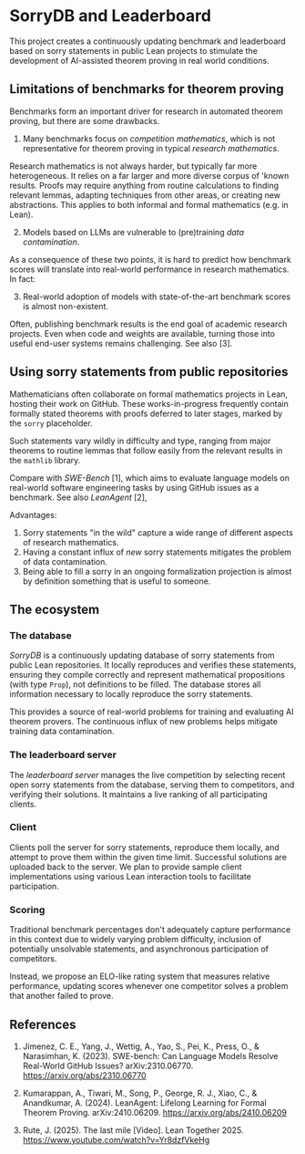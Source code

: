 # SorryDB and Leaderboard

This project creates a continuously updating benchmark and leaderboard based on
sorry statements in public Lean projects to stimulate the development of AI-assisted theorem
proving in real world conditions.

## Limitations of benchmarks for theorem proving

Benchmarks form an important driver for research in automated theorem proving,
but there are some drawbacks.

1. Many benchmarks focus on *competition mathematics*, which is not 
   representative for theorem proving in typical *research
   mathematics*.

Research mathematics is not always harder, but typically far more heterogeneous. It
relies on a far larger and more diverse corpus of 'known results. Proofs may require
anything from routine calculations to finding relevant lemmas, adapting
techniques from other areas, or creating new abstractions. This
applies to both informal and formal mathematics (e.g. in Lean).

2. Models based on LLMs are vulnerable to (pre)training *data contamination*.

As a consequence of these two points, it is hard to predict how benchmark scores
will translate into real-world performance in research mathematics. In fact:

3. Real-world adoption of models with state-of-the-art benchmark scores is
   almost non-existent.

Often, publishing benchmark results is the end goal of academic research
projects. Even when code and weights are available, turning those into
useful end-user systems remains challenging. See also [3].

## Using sorry statements from public repositories

Mathematicians often collaborate on formal mathematics projects in Lean, hosting their work on GitHub. These works-in-progress frequently contain formally stated theorems with proofs deferred to later stages, marked by the `sorry` placeholder.

Such statements vary wildly in difficulty and type, ranging from major theorems
to routine lemmas that follow easily from the relevant results in the `mathlib`
library.

Compare with *SWE-Bench* [1], which aims to evaluate language models on real-world
software engineering tasks by using GitHub issues as a benchmark. See also
*LeanAgent* [2],

Advantages:

1. Sorry statements "in the wild" capture a wide range of different aspects of research mathematics.
2. Having a constant influx of *new* sorry statements mitigates the problem of data
   contamination.
3. Being able to fill a sorry in an ongoing formalization projection is almost
   by definition something that is useful to someone.


## The ecosystem

### The database

*SorryDB* is a continuously updating database of sorry statements from public
Lean repositories. It locally reproduces and verifies these statements, ensuring
they compile correctly and represent mathematical propositions (with type
`Prop`), not definitions to be filled. The database stores all information
necessary to locally reproduce the sorry statements.

This provides a source of real-world problems for training and evaluating AI
theorem provers. The continuous influx of new problems helps mitigate training
data contamination.

### The leaderboard server

The *leaderboard server* manages the live competition by selecting recent open sorry statements from the database, serving them to competitors, and verifying their solutions. It maintains a live ranking of all participating clients.

### Client

Clients poll the server for sorry statements, reproduce them locally, and
attempt to prove them within the given time limit. Successful solutions are uploaded
back to the server. We plan to provide sample client implementations using various Lean
interaction tools to facilitate participation.

### Scoring

Traditional benchmark percentages don't adequately capture performance in this
context due to widely varying problem difficulty, inclusion of potentially unsolvable
statements, and asynchronous participation of competitors.

Instead, we propose an ELO-like rating system that measures relative performance, updating scores whenever one competitor solves a problem that another failed to prove.

## References

1. Jimenez, C. E., Yang, J., Wettig, A., Yao, S., Pei, K., Press, O., & Narasimhan, K. (2023). SWE-bench: Can Language Models Resolve Real-World GitHub Issues? arXiv:2310.06770. https://arxiv.org/abs/2310.06770

2. Kumarappan, A., Tiwari, M., Song, P., George, R. J., Xiao, C., & Anandkumar, A. (2024). LeanAgent: Lifelong Learning for Formal Theorem Proving. arXiv:2410.06209. https://arxiv.org/abs/2410.06209

3. Rute, J. (2025). The last mile [Video]. Lean Together 2025. https://www.youtube.com/watch?v=Yr8dzfVkeHg




